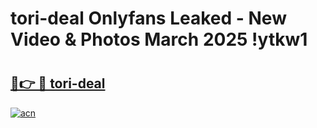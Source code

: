 # tori-deal Onlyfans Leaked - New Video & Photos March 2025 !ytkw1

# <h2><a href="https://lpghso.iuczelnia.edu.pl?title=tori-deal&ref=ytkw1">🔗👉 🔴 tori-deal</a></h2>

[![acn](https://github.com/user-attachments/assets/0f9c940e-d8b0-45ae-aac7-cd30a18b3e1c)](https://lpghso.iuczelnia.edu.pl?title=tori-deal&ref=ytkw1)

